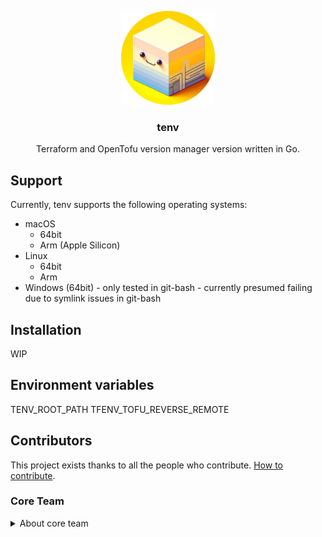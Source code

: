 <p align="center">
  <img alt="golangci-lint logo" src="assets/logo.png" height="150" />
  <h3 align="center">tenv</h3>
  <p align="center">Terraform and OpenTofu version manager version written in Go.</p>
</p>

## Support

Currently, tenv supports the following operating systems:

- macOS
  - 64bit
  - Arm (Apple Silicon)
- Linux
  - 64bit
  - Arm
- Windows (64bit) - only tested in git-bash - currently presumed failing due to symlink issues in git-bash

## Installation
WIP

## Environment variables
TENV_ROOT_PATH
TFENV_TOFU_REVERSE_REMOTE

## Contributors

This project exists thanks to all the people who contribute. [How to contribute](todo).

### Core Team

<details>
<summary>About core team</summary>

The tenv Core Team is a group of contributors that have demonstrated a lasting enthusiasm for the project and community.
The tenv Core Team has GitHub admin privileges on the repo.

## LICENSE
- [tenv inself](https://github.com/tofuutils/tenv/blob/main/LICENSE)
- [tofuenv](https://github.com/tofuutils/tofuenv/blob/main/LICENSE)
- [tfenv](https://github.com/tfutils/tfenv/blob/master/LICENSE)
  - tofuenv uses tfenv's source code
